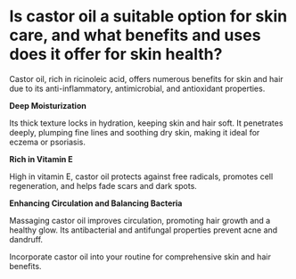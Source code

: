# Is castor oil a suitable option for skin care, and what benefits and uses does it offer for skin health?

Castor oil, rich in ricinoleic acid, offers numerous benefits for skin and hair due to its anti-inflammatory, antimicrobial, and antioxidant properties.

**Deep Moisturization**

Its thick texture locks in hydration, keeping skin and hair soft. It penetrates deeply, plumping fine lines and soothing dry skin, making it ideal for eczema or psoriasis.

**Rich in Vitamin E**

High in vitamin E, castor oil protects against free radicals, promotes cell regeneration, and helps fade scars and dark spots.

**Enhancing Circulation and Balancing Bacteria**

Massaging castor oil improves circulation, promoting hair growth and a healthy glow. Its antibacterial and antifungal properties prevent acne and dandruff.

Incorporate castor oil into your routine for comprehensive skin and hair benefits.